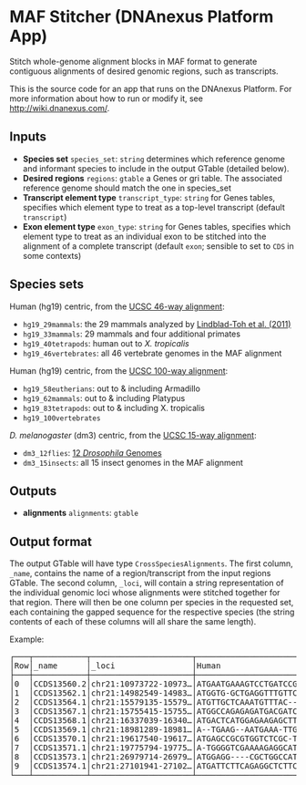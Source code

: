 <!-- dx-header -->
# MAF Stitcher (DNAnexus Platform App)

Stitch whole-genome alignment blocks in MAF format to generate contiguous
alignments of desired genomic regions, such as transcripts.

This is the source code for an app that runs on the DNAnexus Platform.
For more information about how to run or modify it, see
http://wiki.dnanexus.com/.
<!-- /dx-header -->



<!--
TODO: This app directory was automatically generated by dx-app-wizard;
please edit this Readme.md file to include essential documentation about
your app that would be helpful to users. (Also see the
Readme.developer.md.) Once you're done, you can remove these TODO
comments.

For more info, see http://wiki.dnanexus.com/Developer-Portal.
-->

<!--
TODO: Fill in additional info about how to use each input and output
below.
-->

## Inputs

* **Species set** ``species_set``: ``string`` determines which reference
genome and informant species to include in the output GTable (detailed
below).
* **Desired regions** ``regions``: ``gtable`` a Genes or gri table. The
associated reference genome should match the one in species_set
* **Transcript element type** ``transcript_type``: ``string`` for Genes
tables, specifies which element type to treat as a top-level transcript
(default ``transcript``)
* **Exon element type** ``exon_type``: ``string`` for Genes tables,
specifies which element type to treat as an individual exon to be stitched
into the alignment of a complete transcript (default ``exon``; sensible
to set to ``CDS`` in some contexts)

## Species sets

Human (hg19) centric, from the [UCSC 46-way alignment](http://hgdownload.soe.ucsc.edu/goldenPath/hg19/multiz46way/):

* ``hg19_29mammals``: the 29 mammals analyzed by [Lindblad-Toh et al. (2011)](http://www.nature.com/nature/journal/v478/n7370/full/nature10530.html)
* ``hg19_33mammals``: 29 mammals and four additional primates
* ``hg19_40tetrapods``: human out to *X. tropicalis*
* ``hg19_46vertebrates``: all 46 vertebrate genomes in the MAF alignment  

Human (hg19) centric, from the [UCSC 100-way alignment](http://hgdownload.soe.ucsc.edu/goldenPath/hg19/multiz100way/): 

* ``hg19_58eutherians``: out to & including Armadillo
* ``hg19_62mammals``: out to & including Platypus
* ``hg19_83tetrapods``: out to & including X. tropicalis
* ``hg19_100vertebrates``

*D. melanogaster* (dm3) centric, from the [UCSC 15-way alignment](http://hgdownload.soe.ucsc.edu/goldenPath/dm3/multiz15way/):

* ``dm3_12flies``: [12 *Drosophila* Genomes](http://www.nature.com/nature/journal/v450/n7167/full/nature06340.html)
* ``dm3_15insects``: all 15 insect genomes in the MAF alignment

## Outputs

* **alignments** ``alignments``: ``gtable``

## Output format

The output GTable will have type ``CrossSpeciesAlignments``. The first column,
``_name``, contains the name of a region/transcript from the input regions
GTable. The second column, ``_loci``, will contain a string representation of
the individual genomic loci whose alignments were stitched together for that
region. There will then be one column per species in the requested set, each
containing the gapped sequence for the respective species (the string contents
of each of these columns will all share the same length).

Example:

<pre>
┌───┬───────────┬─────────────────────┬────────────────────────────┬─────────────────
│Row│_name      │_loci                │Human                       │Chimp            
├───┼───────────┼─────────────────────┼────────────────────────────┼─────────────────
│0  │CCDS13560.2│chr21:10973722-10973…│ATGAATGAAAGTCCTGATCCGACTGAC…│ATGAATGAAAGTCCTGA
│1  │CCDS13562.1│chr21:14982549-14983…│ATGGTG-GCTGAGGTTTGTTCAATGCC…│ATGGTG-GCTGAGGTTT
│2  │CCDS13564.1│chr21:15579135-15579…│ATGTTGCTCAAATGTTTAC--ATAATA…│ATGTTGCTCAAATGTTT
│3  │CCDS13567.1│chr21:15755415-15755…│ATGGCCAGAGAGATGACGATCTTAGGA…│ATGGCCAGAGAGATGAC
│4  │CCDS13568.1│chr21:16337039-16340…│ATGACTCATGGAGAAGAGCTTGGCTCT…│ATGACTCATGGAGAAGA
│5  │CCDS13569.1│chr21:18981289-18981…│A--TGAAG--AATGAAA-TTGCTGCCG…│A--TGAAG--AATGAAA
│6  │CCDS13570.1│chr21:19617540-19617…│ATGAGCCGCGTGGTCTCGC-TGCTGCT…│ATGAGCCGCGTGGTCTC
│7  │CCDS13571.1│chr21:19775794-19775…│A-TGGGGTCGAAAAGAGGCATATCTT-…│A-TGGGGTCAAAAAGAA
│8  │CCDS13573.1│chr21:26979714-26979…│ATGGAGG----CGCTGGCCATGG----…│ATGGAGG----CGCTGG
│9  │CCDS13574.1│chr21:27101941-27102…│ATGATTCTTCAGAGGCTCTTCAGGTTC…│ATGATTCTTCAGAGGCT
└───┴───────────┴─────────────────────┴────────────────────────────┴─────────────────
</pre>


